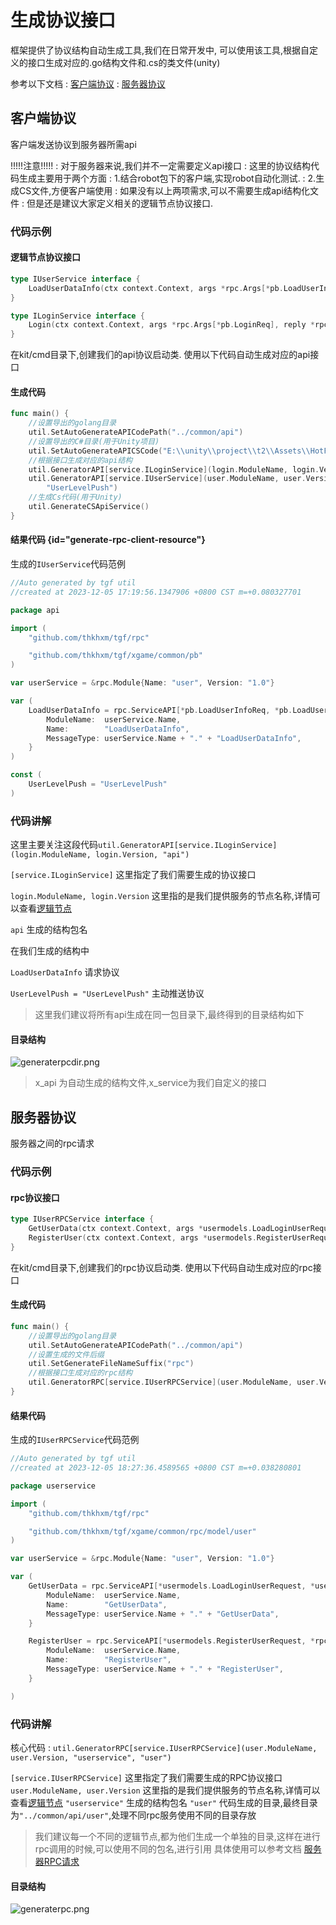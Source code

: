 # 生成协议接口

框架提供了协议结构自动生成工具,我们在日常开发中, 可以使用该工具,根据自定义的接口生成对应的.go结构文件和.cs的类文件(unity)


参考以下文档
: [客户端协议](api-standard.md)
: [服务器协议](rpc-standard.md)

## 客户端协议
客户端发送协议到服务器所需api

!!!!!注意!!!!!
: 对于服务器来说,我们并不一定需要定义api接口
: 这里的协议结构代码生成主要用于两个方面
: 1.结合robot包下的客户端,实现robot自动化测试.
: 2.生成CS文件,方便客户端使用
: 如果没有以上两项需求,可以不需要生成api结构化文件
: 但是还是建议大家定义相关的逻辑节点协议接口.

### 代码示例

#### 逻辑节点协议接口

```Go
type IUserService interface {
	LoadUserDataInfo(ctx context.Context, args *rpc.Args[*pb.LoadUserInfoReq], reply *rpc.Reply[*pb.LoadUserDataInfo]) (err error)
}

type ILoginService interface {
	Login(ctx context.Context, args *rpc.Args[*pb.LoginReq], reply *rpc.Reply[*pb.LoginRes]) (err error)
}
```

在kit/cmd目录下,创建我们的api协议启动类. 使用以下代码自动生成对应的api接口
#### 生成代码
```Go
func main() {
    //设置导出的golang目录
	util.SetAutoGenerateAPICodePath("../common/api")
	//设置导出的C#目录(用于Unity项目)
	util.SetAutoGenerateAPICSCode("E:\\unity\\project\\t2\\Assets\\HotFix\\Code", "HotFix.Code")
	//根据接口生成对应的api结构
	util.GeneratorAPI[service.ILoginService](login.ModuleName, login.Version, "api")
	util.GeneratorAPI[service.IUserService](user.ModuleName, user.Version, "api",
		"UserLevelPush")
	//生成Cs代码(用于Unity)
	util.GenerateCSApiService()
}
```

#### 结果代码 {id="generate-rpc-client-resource"}

生成的`IUserService`代码范例
```Go
//Auto generated by tgf util
//created at 2023-12-05 17:19:56.1347906 +0800 CST m=+0.080327701

package api

import (
	"github.com/thkhxm/tgf/rpc"

	"github.com/thkhxm/tgf/xgame/common/pb"
)

var userService = &rpc.Module{Name: "user", Version: "1.0"}

var (
	LoadUserDataInfo = rpc.ServiceAPI[*pb.LoadUserInfoReq, *pb.LoadUserDataInfo]{
		ModuleName:  userService.Name,
		Name:        "LoadUserDataInfo",
		MessageType: userService.Name + "." + "LoadUserDataInfo",
	}
)

const (
	UserLevelPush = "UserLevelPush"
)

```
### 代码讲解
这里主要关注这段代码`util.GeneratorAPI[service.ILoginService](login.ModuleName, login.Version, "api")`

`[service.ILoginService]` 这里指定了我们需要生成的协议接口

`login.ModuleName, login.Version` 这里指的是我们提供服务的节点名称,详情可以查看[逻辑节点](service-stand.md)

`api` 生成的结构包名

在我们生成的结构中  

`LoadUserDataInfo` 请求协议

`UserLevelPush = "UserLevelPush"` 主动推送协议

> 这里我们建议将所有api生成在同一包目录下,最终得到的目录结构如下
#### 目录结构
![generaterpcdir.png](generaterpcdir.png)


> x_api 为自动生成的结构文件,x_service为我们自定义的接口

## 服务器协议

服务器之间的rpc请求

### 代码示例

#### rpc协议接口
```Go
type IUserRPCService interface {
	GetUserData(ctx context.Context, args *usermodels.LoadLoginUserRequest, reply *usermodels.LoadLoginUserResponse) (err error)
	RegisterUser(ctx context.Context, args *usermodels.RegisterUserRequest, reply *rpc.EmptyReply) (err error)
}
```

在kit/cmd目录下,创建我们的rpc协议启动类. 使用以下代码自动生成对应的rpc接口
#### 生成代码
```Go
func main() {
    //设置导出的golang目录
	util.SetAutoGenerateAPICodePath("../common/api")
	//设置生成的文件后缀
	util.SetGenerateFileNameSuffix("rpc")
	//根据接口生成对应的rpc结构
	util.GeneratorRPC[service.IUserRPCService](user.ModuleName, user.Version, "userservice", "user")
}
```
#### 结果代码
生成的`IUserRPCService`代码范例

```Go
//Auto generated by tgf util
//created at 2023-12-05 18:27:36.4589565 +0800 CST m=+0.038280801

package userservice

import (
	"github.com/thkhxm/tgf/rpc"

	"github.com/thkhxm/tgf/xgame/common/rpc/model/user"
)

var userService = &rpc.Module{Name: "user", Version: "1.0"}

var (
	GetUserData = rpc.ServiceAPI[*usermodels.LoadLoginUserRequest, *usermodels.LoadLoginUserResponse]{
		ModuleName:  userService.Name,
		Name:        "GetUserData",
		MessageType: userService.Name + "." + "GetUserData",
	}

	RegisterUser = rpc.ServiceAPI[*usermodels.RegisterUserRequest, *rpc.EmptyReply]{
		ModuleName:  userService.Name,
		Name:        "RegisterUser",
		MessageType: userService.Name + "." + "RegisterUser",
	}

)

```

### 代码讲解

核心代码
: `util.GeneratorRPC[service.IUserRPCService](user.ModuleName, user.Version, "userservice", "user")`

`[service.IUserRPCService]` 这里指定了我们需要生成的RPC协议接口
`user.ModuleName, user.Version` 这里指的是我们提供服务的节点名称,详情可以查看[逻辑节点](service-stand.md)
`"userservice"` 生成的结构包名
`"user"` 代码生成的目录,最终目录为`"../common/api/user"`,处理不同rpc服务使用不同的目录存放

> 我们建议每一个不同的逻辑节点,都为他们生成一个单独的目录,这样在进行rpc调用的时候,可以使用不同的包名,进行引用
> 具体使用可以参考文档 [服务器RPC请求](rpc-request.md)

#### 目录结构

![generaterpc.png](generaterpc.png)